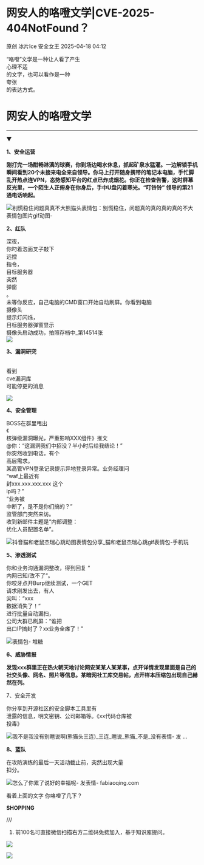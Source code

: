 #  网安人的咯噔文学|CVE-2025-404NotFound？   
原创 冰片Ice  安全女王   2025-04-18 04:12  
  
“咯噔”文学是一种让人看了产生  
心理不适  
的文字，也可以看作是一种  
夸张  
的表达方式。  
# 网安人的咯噔文学  
  
****  
▼   
  
  
**1、安全运营**  
  
**刚打完一场酣畅淋漓的球赛，你到场边喝水休息，抓起矿泉水猛灌。一边解锁手机瞬间看到20个未接来电全来自领导。你马上打开随身携带的笔记本电脑，手忙脚乱开热点连VPN，态势感知平台的红点已炸成烟花。你正在检查告警，这时屏幕反光里，一个陌生人正俯身在你身后，手中U盘闪着寒光。“叮铃铃” 领导的第21通电话响起。**  
  
![别慌稳住问题真真不大熊猫头表情包：别慌稳住，问题真的真的真的真的不大表情包图片gif动图-](https://mmbiz.qpic.cn/mmbiz_jpg/1GN61syBFwXnsSSFjjicHacicDFLTh8CtwQbaxib7anEOrdPGQKXm0ibib8BiaKM99achho9KcqQ5FNB6RYNrl0KdhFA/640?wx_fmt=jpeg&from=appmsg "")  
  
**2、红队**  
  
深夜，  
你叼着泡面叉子敲下  
远控  
指令，  
目标服务器  
突然  
弹窗  
。   
未等你反应，自己电脑的CMD窗口开始自动刷屏。你看到电脑  
摄像头  
提示灯闪烁，  
目标服务器弹窗显示  
摄像头启动成功，拍照存档中_第14514张   
![](https://mmbiz.qpic.cn/mmbiz_jpg/1GN61syBFwWvp8BsRhmtZ8gAnicfT4W2FhIYjffT1ffiaXRPllLnjguQVYqeia6wDbfkCg1XAnaIiawAWtUUicnM1Xw/640?wxfrom=12&tp=wxpic&usePicPrefetch=1&wx_fmt=jpeg "")  
  
  
**3、漏洞研究**  
  
   
看到  
cve漏洞库  
可能停更的消息  
  
![](https://mmbiz.qpic.cn/mmbiz_png/1GN61syBFwWVoNlLHNlVrKwhvY0RrhoOqibAPDUYAXzcSMv2CBFlOsI1fPHCxhLQuGqzptiaw2VtNicaNtCTokHPg/640?wx_fmt=png&from=appmsg "")  
  
**4、安全管理**  
  
BOSS在群里甩出  
《  
核弹级漏洞曝光，严重影响XXX组件》推文  
@你：“这漏洞我们中招没？半小时后给我结论！”   
你突然收到电话，有个  
高层需求。  
某高管VPN登录记录提示异地登录异常。业务经理问  
“waf上最近有  
封xxx.xxx.xxx.xxx 这个  
ip吗？”   
“业务被  
中断了，是不是你们搞的？”   
监管部门突然来访。  
收到新邮件主题是“内部调整：  
优化人员配置名单”。  
  
![抖音猫和老鼠杰瑞心跳动图表情包分享_猫和老鼠杰瑞心跳gif表情包-手机玩](https://mmbiz.qpic.cn/mmbiz_gif/1GN61syBFwXnsSSFjjicHacicDFLTh8CtwM9ZBlfHN7FyzqRCjsgVqLLa3FG5AugNZ9zFyluJl8MWZBfQjUg8hcg/640?wx_fmt=gif&from=appmsg "")  
  
**5、渗透测试**  
  
你和业务沟通漏洞整改，得到回复 “  
内网已知/改不了“。  
你咬牙点开Burp继续测试，一个GET  
请求刚发出去，有人  
尖叫：“xxx  
数据消失了！”   
进行批量自动漏扫，  
公司大群已刷屏：“谁把  
出口IP搞封了？xx业务全瘫了！”  
  
![表情包- 堆糖](https://mmbiz.qpic.cn/mmbiz_jpg/1GN61syBFwXnsSSFjjicHacicDFLTh8CtwsPlnDnc4OicLOf2h9rcw5pc21Gric981WFP1XCBx1VoVpPlyvndPbekg/640?wx_fmt=jpeg&from=appmsg "")  
  
**6、威胁情报**  
  
**发现xxx群里正在热火朝天地讨论网安某某人某某事，点开详情发现里面是自己的社交头像、网名、照片等信息。某暗网社工库交易帖，点开样本压缩包出现自己赫然在列。**  
  
  
7、安全开发  
  
你分享到开源社区的安全脚本工具里有  
泄露的信息，明文密钥、公司邮箱等。《xx代码仓库被  
投毒》  
  
![我不是我没有别瞎说啊(熊猫头三连)_三连_瞎说_熊猫_不是_没有表情- 发 ...](https://mmbiz.qpic.cn/mmbiz_jpg/1GN61syBFwXnsSSFjjicHacicDFLTh8CtwQxFd4ERgtxkWBaVQUQG7q6019B6gV4NLbBtXw2VibibCqlkC34bBn7HA/640?wx_fmt=jpeg&from=appmsg "")  
  
**8、蓝队**  
  
在攻防演练的最后一天活动截止前，突然出现大量  
扣分。  
  
![怎么了你累了说好的幸福呢- 发表情- fabiaoqing.com](https://mmbiz.qpic.cn/mmbiz_png/1GN61syBFwXnsSSFjjicHacicDFLTh8CtwfaiaeLicnI7pT6RbjAcQmDM8CeSoueIkpibVaenibibkr5CYZr4qmM8oia5Q/640?wx_fmt=png&from=appmsg "")  
  
看着上面的文字 你咯噔了几下？  
  
**SHOPPING**  
  
  
///  
  
1. 前100名可直接微信扫描右方二维码免费加入，基于知识库提问。  
  
  
  
  
  
![](https://mmbiz.qpic.cn/mmbiz_png/1GN61syBFwXnsSSFjjicHacicDFLTh8Ctw9pwtWsYM2C0RF6dEjLqYYjYM0ClKg7ib39mBvOzA65o3JEIcAZM5ib2Q/640?wx_fmt=png&from=appmsg "")  
  
  
  
  
![](https://mmbiz.qpic.cn/mmbiz_png/1GN61syBFwXnsSSFjjicHacicDFLTh8Ctwx38b7LSgCHvycW19o6MDLtPa3ibHKy9xRp58NTATLzKB0LxkIlcI31w/640?wx_fmt=png&from=appmsg "")  
  
